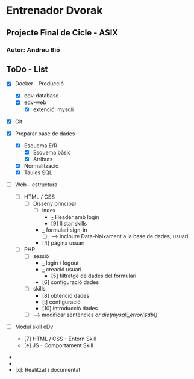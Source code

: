 # Entrenador Dvorak
## Projecte Final de Cicle - ASIX
### Autor: Andreu Bió

ToDo - List
---

- [x] Docker - Producció
  - [x] edv-database
  - [x] edv-web
    - [x] extenció: mysqli

- [x] Git

- [x] Preparar base de dades
  - [x] Esquema E/R
    - [x] Esquema bàsic
    - [x] Atributs
  - [x] Normalització
  - [x] Taules SQL

- [ ] Web - estructura
  - [ ] HTML / CSS
    - [ ] Disseny principal
      - [ ] index
        - [-] Header amb login
        - [9] llistar skills
      - [-] formulari sign-in
        - [ ] --> incloure Data-Naixament a la base de dades, usuari
      - [4] pàgina usuari
  - [ ] PHP 
    - [ ] sessió
      - [-] login / logout
      - [-] creació usuari
        - [5] filtratge de dades del formulari
      - [6] configuració dades
    - [ ] skills
      - [8] obtenció dades
      - [t] configuració
      - [10] introducció dades 
    - [ ] --> modificar sentències *or die(mysqli_error($db))*
      
- [ ] Modul skill eDv
  - [7] HTML / CSS - Entorn Skill
  - [e] JS - Comportament Skill

- [n]: Pendent (n:prioritat)
- [-]: Realitzat
- [x]: Realitzat i documentat